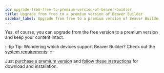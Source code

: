 ```yaml
---
id: upgrade-from-free-to-premium-version-of-beaver-buidler
title: Upgrade from free to a premium version of Beaver Builder
sidebar_label: Upgrade from free to a premium version of Beaver Builder
---
```


Yes, of course, you can upgrade from the free version to a premium version and
keep your content intact.

:::tip Tip:
Wondering which devices support Beaver Builder? Check out the [system requirements](/beaver-builder/getting-started/system-requirements.md).
:::

Just [purchase a premium version](https://www.wpbeaverbuilder.com/pricing/) and [follow these instructions](/beaver-builder/getting-started/install-beaver-builder.md) for download and installation.
